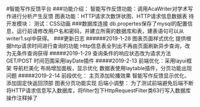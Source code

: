 #智能写作反馈平台
###功能介绍：
    智能写作反馈功能：调用AcaWriter对学术写作进行分析产生反馈 
    图表功能：HTTP请求次数饼状图、HTTP请求信息数据表
    待开发模块：
    测试：CSS动画
###数据库连接
    db.propertes保存了mysql的配置信息，运行前请修改用户名和密码，并建立所需的数据库和表，建表语句可以从writer1.sql中获得。
###更新日志
######2019-1-28
    图表页面样式优化
    提供根据http请求时间进行查询的功能
    Http信息表全列出不再由页面刷新异步查询，改为无条件查询获得
#####2019-1-29
    查询条件的响应状态改为请求方法GET/POST
    时间范围采用layDate插件
#####2019-2-13
    前端优化：采用layui框架
    导航栏美化
    布局增加面板，显示优化
    数据表使用laytable插件，分页功能出现问题
#####2019-2-14
    前段优化：
    主页添加轮播效果
    智能写作反馈显示优化、添加固定快返回顶部
    图表分页功能实现
    后端小调整：
    为了测试前端避免后端不断将HTTP请求信息写入数据库，将filter包下HttpRequestFilter类63行写入数据库操作注释掉了
   
